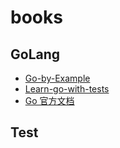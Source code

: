 # books

## GoLang

* [Go-by-Example](https://gobyexample.com/)
* [Learn-go-with-tests](https://quii.gitbook.io/learn-go-with-tests/go-fundamentals/hello-world)
* [Go 官方文档](https://golang.org/ref/spec#Introduction)

## Test
